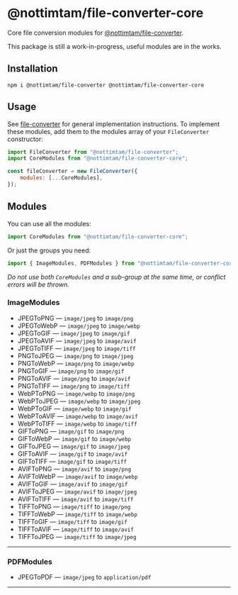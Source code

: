 # @nottimtam/file-converter-core

Core file conversion modules for [@nottimtam/file-converter](https://www.npmjs.com/package/@nottimtam/file-converter).

This package is still a work-in-progress, useful modules are in the works.

## Installation

```terminal
npm i @nottimtam/file-converter @nottimtam/file-converter-core
```

## Usage

See [file-converter](https://github.com/NotTimTam/file-converter) for general implementation instructions. To implement these modules, add them to the modules array of your `FileConverter` constructor:

```js
import FileConverter from "@nottimtam/file-converter";
import CoreModules from "@nottimtam/file-converter-core";

const fileConverter = new FileConverter({
	modules: [...CoreModules],
});
```

## Modules

You can use all the modules:

```js
import CoreModules from "@nottimtam/file-converter-core";
```

Or just the groups you need:

```js
import { ImageModules, PDFModules } from "@nottimtam/file-converter-core";
```

_Do not use both `CoreModules` and a sub-group at the same time, or conflict errors will be thrown._

### ImageModules

-   JPEGToPNG &mdash; `image/jpeg` to `image/png`
-   JPEGToWebP &mdash; `image/jpeg` to `image/webp`
-   JPEGToGIF &mdash; `image/jpeg` to `image/gif`
-   JPEGToAVIF &mdash; `image/jpeg` to `image/avif`
-   JPEGToTIFF &mdash; `image/jpeg` to `image/tiff`
-   PNGToJPEG &mdash; `image/png` to `image/jpeg`
-   PNGToWebP &mdash; `image/png` to `image/webp`
-   PNGToGIF &mdash; `image/png` to `image/gif`
-   PNGToAVIF &mdash; `image/png` to `image/avif`
-   PNGToTIFF &mdash; `image/png` to `image/tiff`
-   WebPToPNG &mdash; `image/webp` to `image/png`
-   WebPToJPEG &mdash; `image/webp` to `image/jpeg`
-   WebPToGIF &mdash; `image/webp` to `image/gif`
-   WebPToAVIF &mdash; `image/webp` to `image/avif`
-   WebPToTIFF &mdash; `image/webp` to `image/tiff`
-   GIFToPNG &mdash; `image/gif` to `image/png`
-   GIFToWebP &mdash; `image/gif` to `image/webp`
-   GIFToJPEG &mdash; `image/gif` to `image/jpeg`
-   GIFToAVIF &mdash; `image/gif` to `image/avif`
-   GIFToTIFF &mdash; `image/gif` to `image/tiff`
-   AVIFToPNG &mdash; `image/avif` to `image/png`
-   AVIFToWebP &mdash; `image/avif` to `image/webp`
-   AVIFToGIF &mdash; `image/avif` to `image/gif`
-   AVIFToJPEG &mdash; `image/avif` to `image/jpeg`
-   AVIFToTIFF &mdash; `image/avif` to `image/tiff`
-   TIFFToPNG &mdash; `image/tiff` to `image/png`
-   TIFFToWebP &mdash; `image/tiff` to `image/webp`
-   TIFFToGIF &mdash; `image/tiff` to `image/gif`
-   TIFFToAVIF &mdash; `image/tiff` to `image/avif`
-   TIFFToJPEG &mdash; `image/tiff` to `image/jpeg`

---

### PDFModules

-   JPEGToPDF &mdash; `image/jpeg` to `application/pdf`

---
